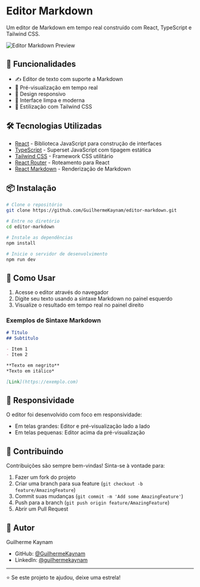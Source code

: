 # Editor Markdown

Um editor de Markdown em tempo real construído com React, TypeScript e Tailwind CSS.

![Editor Markdown Preview](https://images.unsplash.com/photo-1542831371-29b0f74f9713?auto=format&fit=crop&q=80&w=1000)

## 🚀 Funcionalidades

- ✍️ Editor de texto com suporte a Markdown
- 👀 Pré-visualização em tempo real
- 📱 Design responsivo
- 🎨 Interface limpa e moderna
- 💅 Estilização com Tailwind CSS

## 🛠️ Tecnologias Utilizadas

- [React](https://react.dev/) - Biblioteca JavaScript para construção de interfaces
- [TypeScript](https://www.typescriptlang.org/) - Superset JavaScript com tipagem estática
- [Tailwind CSS](https://tailwindcss.com/) - Framework CSS utilitário
- [React Router](https://reactrouter.com/) - Roteamento para React
- [React Markdown](https://github.com/remarkjs/react-markdown) - Renderização de Markdown

## 📦 Instalação

```bash
# Clone o repositório
git clone https://github.com/GuilhermeKaynam/editor-markdown.git

# Entre no diretório
cd editor-markdown

# Instale as dependências
npm install

# Inicie o servidor de desenvolvimento
npm run dev
```

## 🔧 Como Usar

1. Acesse o editor através do navegador
2. Digite seu texto usando a sintaxe Markdown no painel esquerdo
3. Visualize o resultado em tempo real no painel direito

### Exemplos de Sintaxe Markdown

```markdown
# Título
## Subtítulo

- Item 1
- Item 2

**Texto em negrito**
*Texto em itálico*

[Link](https://exemplo.com)
```

## 📱 Responsividade

O editor foi desenvolvido com foco em responsividade:
- Em telas grandes: Editor e pré-visualização lado a lado
- Em telas pequenas: Editor acima da pré-visualização

## 🤝 Contribuindo

Contribuições são sempre bem-vindas! Sinta-se à vontade para:

1. Fazer um fork do projeto
2. Criar uma branch para sua feature (`git checkout -b feature/AmazingFeature`)
3. Commit suas mudanças (`git commit -m 'Add some AmazingFeature'`)
4. Push para a branch (`git push origin feature/AmazingFeature`)
5. Abrir um Pull Request

## 👤 Autor

Guilherme Kaynam  
- GitHub: [@GuilhermeKaynam](https://github.com/GuilhermeKaynam)  
- LinkedIn: [@guilhermekaynam](https://linkedin.com/in/guilhermekaynam)

---

⭐️ Se este projeto te ajudou, deixe uma estrela!